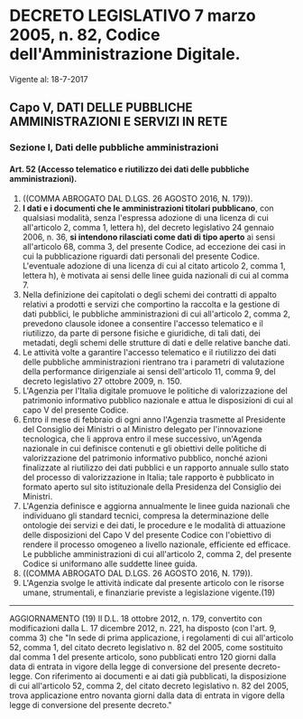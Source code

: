# DECRETO LEGISLATIVO 7 marzo 2005, n. 82, Codice dell'Amministrazione Digitale.

Vigente al: 18-7-2017 

## Capo V, DATI DELLE PUBBLICHE AMMINISTRAZIONI E SERVIZI IN RETE
### Sezione I, Dati delle pubbliche amministrazioni

#### Art. 52 (Accesso telematico e riutilizzo dei dati delle pubbliche amministrazioni). 
 
1. ((COMMA ABROGATO DAL D.LGS. 26 AGOSTO 2016, N. 179)). 
2. **I dati e i documenti che le amministrazioni titolari pubblicano**, con qualsiasi modalità, senza l'espressa adozione di una licenza di cui all'articolo 2, comma 1, lettera h), del decreto legislativo 24 gennaio 2006, n. 36, **si intendono rilasciati come dati di tipo aperto** ai sensi all'articolo 68, comma 3, del presente Codice, ad eccezione dei casi in cui la pubblicazione riguardi dati personali del presente Codice. L'eventuale adozione di una licenza di cui al citato articolo 2, comma 1, lettera h), è motivata ai sensi delle linee guida
nazionali di cui al comma 7. 
3. Nella definizione dei capitolati o degli schemi dei contratti di appalto relativi a prodotti e servizi che comportino la raccolta e la gestione di dati pubblici, le pubbliche amministrazioni di cui all'articolo 2, comma 2, prevedono clausole idonee a consentire l'accesso telematico e il riutilizzo, da parte di persone fisiche e giuridiche, di tali dati, dei metadati, degli schemi delle strutture
di dati e delle relative banche dati. 
4. Le attività volte a garantire l'accesso telematico e il riutilizzo dei dati delle pubbliche amministrazioni rientrano tra i parametri di valutazione della performance dirigenziale ai sensi dell'articolo 11, comma 9, del decreto legislativo 27 ottobre 2009,
n. 150. 
5. L'Agenzia per l'Italia digitale promuove le politiche di valorizzazione del patrimonio informativo pubblico nazionale e attua
le disposizioni di cui al capo V del presente Codice. 
6. Entro il mese di febbraio di ogni anno l'Agenzia trasmette al Presidente del Consiglio dei Ministri o al Ministro delegato per l'innovazione tecnologica, che li approva entro il mese successivo, un'Agenda nazionale in cui definisce contenuti e gli obiettivi delle politiche di valorizzazione del patrimonio informativo pubblico, nonché azioni finalizzate al riutilizzo dei dati pubblici e un rapporto annuale sullo stato del processo di valorizzazione in Italia; tale rapporto è pubblicato in formato aperto sul sito
istituzionale della Presidenza del Consiglio dei Ministri. 
7. L'Agenzia definisce e aggiorna annualmente le linee guida nazionali che individuano gli standard tecnici, compresa la determinazione delle ontologie dei servizi e dei dati, le procedure e le modalità di attuazione delle disposizioni del Capo V del presente Codice con l'obiettivo di rendere il processo omogeneo a livello nazionale, efficiente ed efficace. Le pubbliche amministrazioni di cui all'articolo 2, comma 2, del presente Codice si uniformano alle
suddette linee guida. 
8. ((COMMA ABROGATO DAL D.LGS. 26 AGOSTO 2016, N. 179)). 
9. L'Agenzia svolge le attività indicate dal presente articolo con le risorse umane, strumentali, e finanziarie previste a legislazione
vigente.(19) 
-------------- 
AGGIORNAMENTO (19) 
Il D.L. 18 ottobre 2012, n. 179, convertito con modificazioni dalla L. 17 dicembre 2012, n. 221, ha disposto (con l'art. 9, comma 3) che "In sede di prima applicazione, i regolamenti di cui all'articolo 52, comma 1, del citato decreto legislativo n. 82 del 2005, come sostituito dal comma 1 del presente articolo, sono pubblicati entro 120 giorni dalla data di entrata in vigore della legge di conversione del presente decreto-legge. Con riferimento ai documenti e ai dati già pubblicati, la disposizione di cui all'articolo 52, comma 2, del citato decreto legislativo n. 82 del 2005, trova applicazione entro novanta giorni dalla data di entrata in vigore della legge di conversione del presente decreto." 